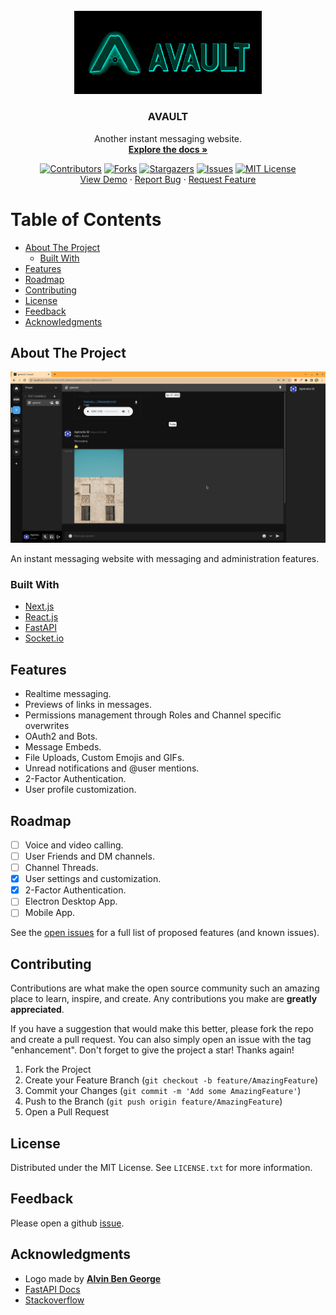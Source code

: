 





<!-- PROJECT LOGO -->
<br />
<div align="center">
  <a href="https://github.com/agnirudrasil/avault">
    <img src="website/public/logo.png" alt="Logo" width="300" >
  </a>

<h3 align="center">AVAULT</h3>

  <p align="center">
    Another instant messaging website.
    <br />
    <a href="https://avault.agnirudra.me/api/v1/docs"><strong>Explore the docs »</strong></a>
    <br />

[![Contributors][contributors-shield]][contributors-url]
[![Forks][forks-shield]][forks-url]
[![Stargazers][stars-shield]][stars-url]
[![Issues][issues-shield]][issues-url]
[![MIT License][license-shield]][license-url]
    <br />
    <a href="https://avault.agnirudra.me/channels/@me">View Demo</a>
    ·
    <a href="https://github.com/agnirudrasil/avault/issues">Report Bug</a>
    ·
    <a href="https://github.com/agnirudrasil/avault/issues">Request Feature</a>
  </p>
</div>



<!-- TABLE OF CONTENTS -->
  <h1>Table of Contents</h1>
  <ul>
    <li>
      <a href="#about-the-project">About The Project</a>
      <ul>
        <li><a href="#built-with">Built With</a></li>
      </ul>
    </li>
    <li><a href="#features">Features</a></li>
    <li><a href="#roadmap">Roadmap</a></li>
    <li><a href="#contributing">Contributing</a></li>
    <li><a href="#license">License</a></li>
    <li><a href="#feedback">Feedback</a></li>
    <li><a href="#acknowledgments">Acknowledgments</a></li>
  </ul>



<!-- ABOUT THE PROJECT -->
## About The Project

![Product Name Screen Shot](images/avault-screenshot.png)

An instant messaging website with messaging and administration features.


### Built With

* [Next.js](https://nextjs.org/)
* [React.js](https://reactjs.org/)
* [FastAPI](https://fastapi.tiangolo.com/)
* [Socket.io](https://scoket.io/)

## Features

- Realtime messaging.
- Previews of links in messages.
- Permissions management through Roles and Channel specific overwrites
- OAuth2 and Bots.
- Message Embeds.
- File Uploads, Custom Emojis and GIFs.
- Unread notifications and @user mentions.
- 2-Factor Authentication.
- User profile customization.


<!-- ROADMAP -->
## Roadmap

- [ ] Voice and video calling.
- [ ] User Friends and DM channels.
- [ ] Channel Threads.
- [x] User settings and customization.
- [x] 2-Factor Authentication.
- [ ] Electron Desktop App.
- [ ] Mobile App.

See the [open issues](https://github.com/agnirudrasil/avault/issues) for a full list of proposed features (and known issues).

<!-- CONTRIBUTING -->
## Contributing

Contributions are what make the open source community such an amazing place to learn, inspire, and create. Any contributions you make are **greatly appreciated**.

If you have a suggestion that would make this better, please fork the repo and create a pull request. You can also simply open an issue with the tag "enhancement".
Don't forget to give the project a star! Thanks again!

1. Fork the Project
2. Create your Feature Branch (`git checkout -b feature/AmazingFeature`)
3. Commit your Changes (`git commit -m 'Add some AmazingFeature'`)
4. Push to the Branch (`git push origin feature/AmazingFeature`)
5. Open a Pull Request




<!-- LICENSE -->
## License

Distributed under the MIT License. See `LICENSE.txt` for more information.




<!-- CONTACT -->
## Feedback
Please open a github [issue](LICENSE).

<!-- ACKNOWLEDGMENTS -->
## Acknowledgments

* Logo made by **[Alvin Ben George](https://github.com/alvinbengeorge)**
* [FastAPI Docs](https://fastapi.tiangolo.com)
* [Stackoverflow](https://stackoverflow.com)

  

[contributors-shield]: https://img.shields.io/github/contributors/agnirudrasil/avault
[contributors-url]: https://github.com/agnirudrasil/avault/graphs/contributors
[forks-shield]: https://img.shields.io/github/forks/agnirudrasil/avault
[forks-url]: https://github.com/agnirudrasil/avault/network/members
[stars-shield]: https://img.shields.io/github/stars/agnirudrasil/avault
[stars-url]: https://github.com/agnirudrasil/avault/stargazers
[issues-shield]: https://img.shields.io/github/issues/agnirudrasil/avault
[issues-url]: https://github.com/agnirudrasil/avault/issues
[license-shield]: https://img.shields.io/github/license/agnirudrasil/avault
[license-url]: https://github.com/agnirudrasil/avault/blob/master/LICENSE.txt
[product-screenshot]: images/screenshot.png

